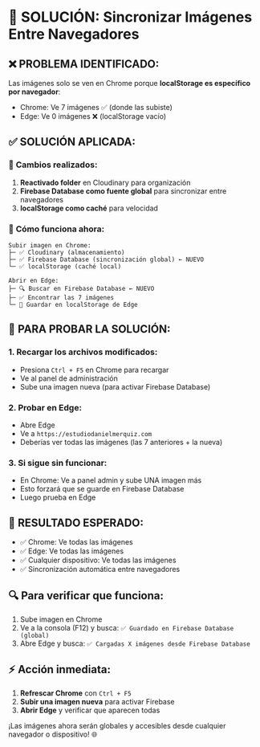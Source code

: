 # 🔄 SOLUCIÓN: Sincronizar Imágenes Entre Navegadores

## ❌ **PROBLEMA IDENTIFICADO:**
Las imágenes solo se ven en Chrome porque **localStorage es específico por navegador**:
- Chrome: Ve 7 imágenes ✅ (donde las subiste)
- Edge: Ve 0 imágenes ❌ (localStorage vacío)

## ✅ **SOLUCIÓN APLICADA:**

### 🔧 **Cambios realizados:**
1. **Reactivado folder** en Cloudinary para organización
2. **Firebase Database como fuente global** para sincronizar entre navegadores
3. **localStorage como caché** para velocidad

### 🚀 **Cómo funciona ahora:**
```
Subir imagen en Chrome:
├─ ✅ Cloudinary (almacenamiento)
├─ ✅ Firebase Database (sincronización global) ← NUEVO
└─ ✅ localStorage (caché local)

Abrir en Edge:
├─ 🔍 Buscar en Firebase Database ← NUEVO
├─ ✅ Encontrar las 7 imágenes
└─ 💾 Guardar en localStorage de Edge
```

## 🧪 **PARA PROBAR LA SOLUCIÓN:**

### 1. **Recargar los archivos modificados:**
- Presiona `Ctrl + F5` en Chrome para recargar
- Ve al panel de administración
- Sube una imagen nueva (para activar Firebase Database)

### 2. **Probar en Edge:**
- Abre Edge
- Ve a `https://estudiodanielmerquiz.com`
- Deberías ver todas las imágenes (las 7 anteriores + la nueva)

### 3. **Si sigue sin funcionar:**
- En Chrome: Ve a panel admin y sube UNA imagen más
- Esto forzará que se guarde en Firebase Database
- Luego prueba en Edge

## 🎯 **RESULTADO ESPERADO:**
- ✅ Chrome: Ve todas las imágenes
- ✅ Edge: Ve todas las imágenes  
- ✅ Cualquier dispositivo: Ve todas las imágenes
- ✅ Sincronización automática entre navegadores

## 🔍 **Para verificar que funciona:**
1. Sube imagen en Chrome
2. Ve a la consola (F12) y busca: `✅ Guardado en Firebase Database (global)`
3. Abre Edge y busca: `✅ Cargadas X imágenes desde Firebase Database`

## ⚡ **Acción inmediata:**
1. **Refrescar Chrome** con `Ctrl + F5`
2. **Subir una imagen nueva** para activar Firebase
3. **Abrir Edge** y verificar que aparecen todas

¡Las imágenes ahora serán globales y accesibles desde cualquier navegador o dispositivo! 🌐
